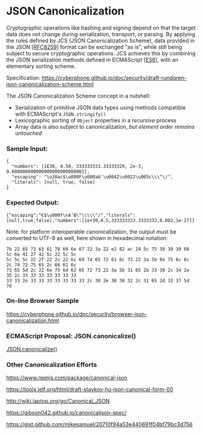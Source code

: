 # JSON Canonicalization

Cryptographic operations like hashing and signing depend on that the target 
data does not change during serialization, transport, or parsing. 
By applying the rules defined by JCS (JSON Canonicalization Scheme), 
data provided in the JSON [[RFC8259](https://tools.ietf.org/html/rfc8259)]
format can be exchanged "as is", while still being subject to secure cryptographic operations.
JCS achieves this by combining the JSON serialization
methods defined in ECMAScript [[ES6](https://www.ecma-international.org/ecma-262/6.0/index.html)],
with an elementary sorting scheme.

Specification: https://cyberphone.github.io/doc/security/draft-rundgren-json-canonicalization-scheme.html

The JSON Canonicalization Scheme concept in a nutshell:
- Serialization of primitive JSON data types using methods compatible with ECMAScript's `JSON.stringify()`
- Lexicographic sorting of `Object` properties in a *recursive* process
- Array data is also subject to canonicalization, *but element order remains untouched*

### Sample Input:
```code
{
  "numbers": [1E30, 4.50, 333333333.33333329, 2e-3, 0.000000000000000000000000001],
  "escaping": "\u20ac$\u000F\u000aA'\u0042\u0022\u005c\\\"\/",
  "literals": [null, true, false]
}
```
### Expected Output:
```code
{"escaping":"€$\u000f\nA'B\"\\\\\"/","literals":[null,true,false],"numbers":[1e+30,4.5,333333333.3333333,0.002,1e-27]}
```

Note: for platform interoperable canonicalization, the output must be converted to UTF-8
as well, here shown in hexadecimal notation:

```code
7b 22 65 73 63 61 70 69 6e 67 22 3a 22 e2 82 ac 24 5c 75 30 30 30 66 5c 6e 41 27 42 5c 22 5c 5c
5c 5c 5c 22 2f 22 2c 22 6c 69 74 65 72 61 6c 73 22 3a 5b 6e 75 6c 6c 2c 74 72 75 65 2c 66 61 6c
73 65 5d 2c 22 6e 75 6d 62 65 72 73 22 3a 5b 31 65 2b 33 30 2c 34 2e 35 2c 33 33 33 33 33 33 33
33 33 2e 33 33 33 33 33 33 33 2c 30 2e 30 30 32 2c 31 65 2d 32 37 5d 7d
```

### On-line Browser Sample
https://cyberphone.github.io/doc/security/browser-json-canonicalization.html

### ECMAScript Proposal: JSON.canonicalize()
[JSON.canonicalize()](https://github.com/cyberphone/json-canonicalization/blob/master/JSON.canonicalize.md)

### Other Canonicalization Efforts
https://www.npmjs.com/package/canonical-json

https://tools.ietf.org/html/draft-staykov-hu-json-canonical-form-00

http://wiki.laptop.org/go/Canonical_JSON

https://gibson042.github.io/canonicaljson-spec/

https://gist.github.com/mikesamuel/20710f94a53e440691f04bf79bc3d756
